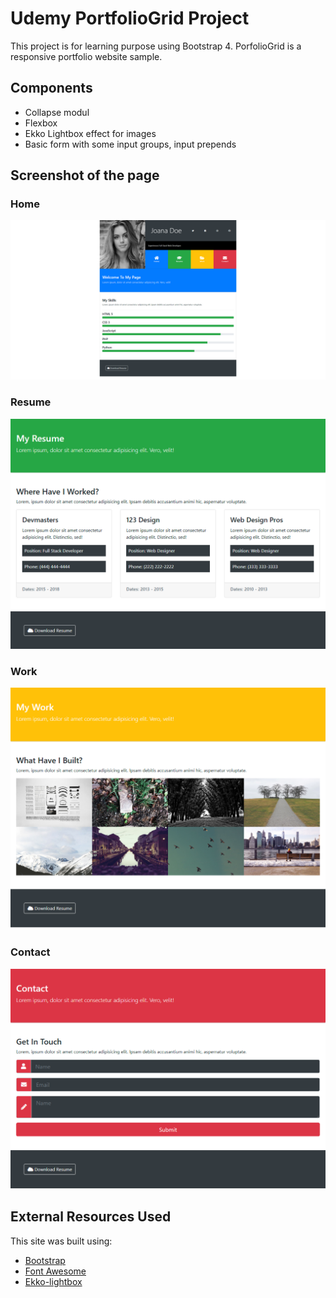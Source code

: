 # Udemy PortfolioGrid Project
This project is for learning purpose using Bootstrap 4.
PorfolioGrid is a responsive portfolio website sample.

## Components
- Collapse modul
- Flexbox
- Ekko Lightbox effect for images
- Basic form with some input groups, input prepends

## Screenshot of the page
### Home
![](img/screencapture-portfoliogrid-project.png)
### Resume
![](img/screencapture-portfoliogrid-resume-project.png)
### Work
![](img/screencapture-portfoliogrid-work-project.png)
### Contact
![](img/screencapture-portfoliogrid-contact-project.png)

## External Resources Used
This site was built using:
- [Bootstrap](https://getbootstrap.com/)
- [Font Awesome](https://fontawesome.com/)
- [Ekko-lightbox](https://cdnjs.com/libraries/ekko-lightbox)